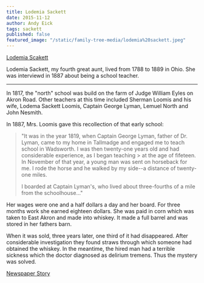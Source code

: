 ```yaml
---
title: Lodemia Sackett
date: 2015-11-12
author: Andy Eick
tags: sackett
published: false
featured_image: "/static/family-tree-media/lodemia%20sackett.jpeg"
---
```

[Lodemia Scakett](http://media.eick.us/static/family-tree-media/lodemia%20sackett.jpeg)

Lodemia Sackett, my fourth great aunt, lived from 1788 to 1889 in Ohio. She was interviewd in 1887 about being a school teacher.

---
In 1817, the "north" school was build on the farm of Judge William Eyles on Akron Road. Other teachers at this time included Sherman Loomis and his wife, Lodema Sackett Loomis, Captain George Lyman, Lemuel North and John Nesmith.

In 1887, Mrs. Loomis gave this recollection of that early school:

> "It was in the year 1819, when Captain George Lyman, father of Dr. Lyman, came to my home in Tallmadge and engaged me to teach school in Wadsworth. I was then twenty-one years old and had considerable experience, as I began teaching > at the age of fifeteen. In November of that year, a young man was sent on horseback for me. I rode the horse and he walked by my side--a distance of twenty-one miles.
>
> I boarded at Captain Lyman's, who lived about three-fourths of a mile from the schoolhouse..."

Her wages were one and a half dollars a day and her board. For three months work she earned eighteen dollars. She was paid in corn which was taken to East Akron and made into whiskey. It made a full barrel and was stored in her fathers barn.

When it was sold, three years later, one third of it had disappeared. After considerable investigation they found straws through which someone had obtained the whiskey. In the meantime, the hired man had a terrible sickness which the doctor diagnosed as delirium tremens. Thus the mystery was solved.

[Newspaper Story](http://media.eick.us/static/family-tree-media/lodemia-sackett-newspaper.jpeg)
